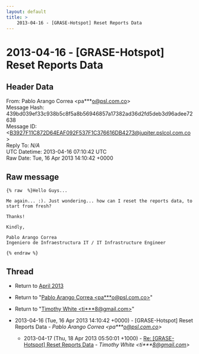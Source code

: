 ```yaml
---
layout: default
title: >
    2013-04-16 - [GRASE-Hotspot] Reset Reports Data
---
```


# 2013-04-16 - [GRASE-Hotspot] Reset Reports Data

## Header Data

From: Pablo Arango Correa \<pa***o@psl.com.co\><br>
Message Hash: 439bd039ef33c938b5c8f5a8b56946857a17382ad36d2fd5deb3d96adee72638<br>
Message ID: \<B3927F11C872D64EAF092F537F1C376616DB4273@jupiter.pslcol.com.co\><br>
Reply To: _N/A_<br>
UTC Datetime: 2013-04-16 07:10:42 UTC<br>
Raw Date: Tue, 16 Apr 2013 14:10:42 +0000<br>

## Raw message

```
{% raw  %}Hello Guys...

Me again... :). Just wondering... how can I reset the reports data, to start from fresh?

Thanks!

Kindly,

Pablo Arango Correa
Ingeniero de Infraestructura IT / IT Infrastructure Engineer

{% endraw %}
```

## Thread

+ Return to [April 2013](/archive/2013/04)

+ Return to "[Pablo Arango Correa <pa***o<span>@</span>psl.com.co>](/authors/pa___o_at_psl_com_co)"
+ Return to "[Timothy White <ti***8<span>@</span>gmail.com>](/authors/ti___8_at_gmail_com)"

+ 2013-04-16 (Tue, 16 Apr 2013 14:10:42 +0000) - [GRASE-Hotspot] Reset Reports Data - _Pablo Arango Correa \<pa***o@psl.com.co\>_
  + 2013-04-17 (Thu, 18 Apr 2013 05:50:01 +1000) - [Re: [GRASE-Hotspot] Reset Reports Data](/archive/2013/04/0c49a14760978a7689d15338e91c74bf523524f189f7b7145ac25225e53b9162) - _Timothy White \<ti***8@gmail.com\>_

